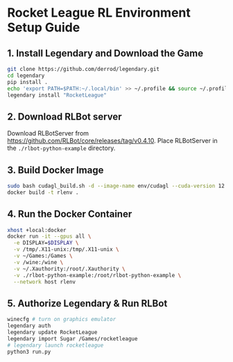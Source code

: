 # Rocket League RL Environment Setup Guide

## 1. Install Legendary and Download the Game
```bash
git clone https://github.com/derrod/legendary.git
cd legendary
pip install .
echo 'export PATH=$PATH:~/.local/bin' >> ~/.profile && source ~/.profile
legendary install "RocketLeague"
```

## 2. Download RLBot server
Download RLBotServer from https://github.com/RLBot/core/releases/tag/v0.4.10.
Place RLBotServer in the `./rlbot-python-example` directory.

## 3. Build Docker Image
```bash
sudo bash cudagl_build.sh -d --image-name env/cudagl --cuda-version 12.4.0 --os ubuntu --os-version 22.04 --arch x86_64 --cudagl
docker build -t rlenv .
```
## 4. Run the Docker Container
```bash
xhost +local:docker
docker run -it --gpus all \
  -e DISPLAY=$DISPLAY \
  -v /tmp/.X11-unix:/tmp/.X11-unix \
  -v ~/Games:/Games \
  -v /wine:/wine \
  -v ~/.Xauthority:/root/.Xauthority \
  -v ./rlbot-python-example:/root/rlbot-python-example \
  --network host rlenv
```
## 5. Authorize Legendary & Run RLBot
```bash
winecfg # turn on graphics emulator
legendary auth
legendary update RocketLeague
legendary import Sugar /Games/rocketleague
# legendary launch rocketleague
python3 run.py
```